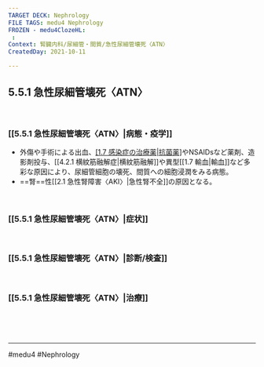 ```yaml
---
TARGET DECK: Nephrology
FILE TAGS: medu4 Nephrology
FROZEN - medu4ClozeHL:
 : 
Context: 腎臓内科/尿細管・間質/急性尿細管壊死〈ATN〉
CreatedDay: 2021-10-11

---
```


## 5.5.1 急性尿細管壊死〈ATN〉

<br>

### [[5.5.1 急性尿細管壊死〈ATN〉|病態・疫学]]
* 外傷や手術による出血、[[1.7 感染症の治療薬|抗菌薬]](==アミノグリコシド==系など)やNSAIDsなど薬剤、造影剤投与、[[4.2.1 横紋筋融解症|横紋筋融解]]や異型[[1.7 輸血|輸血]]など多彩な原因により、尿細管細胞の壊死、間質への細胞浸潤をみる病態。
* ==腎==性[[2.1 急性腎障害〈AKI〉|急性腎不全]]の原因となる。
<!--ID: 1633959573626-->


<br>

### [[5.5.1 急性尿細管壊死〈ATN〉|症状]]


<br>

### [[5.5.1 急性尿細管壊死〈ATN〉|診断/検査]]


<br>

### [[5.5.1 急性尿細管壊死〈ATN〉|治療]]


<br><br><br>

---
#medu4 #Nephrology  

 